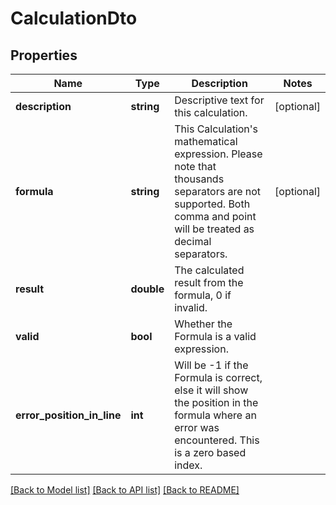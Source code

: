 # CalculationDto

## Properties
Name | Type | Description | Notes
------------ | ------------- | ------------- | -------------
**description** | **string** | Descriptive text for this calculation. | [optional] 
**formula** | **string** | This Calculation&#39;s mathematical expression. Please note that thousands separators are not supported. Both comma and point will be treated as decimal separators. | [optional] 
**result** | **double** | The calculated result from the formula, 0 if invalid. | 
**valid** | **bool** | Whether the Formula is a valid expression. | 
**error_position_in_line** | **int** | Will be -1 if the Formula is correct, else it will show the position in the formula where an error was encountered. This is a zero based index. | 

[[Back to Model list]](../README.md#documentation-for-models) [[Back to API list]](../README.md#documentation-for-api-endpoints) [[Back to README]](../README.md)


